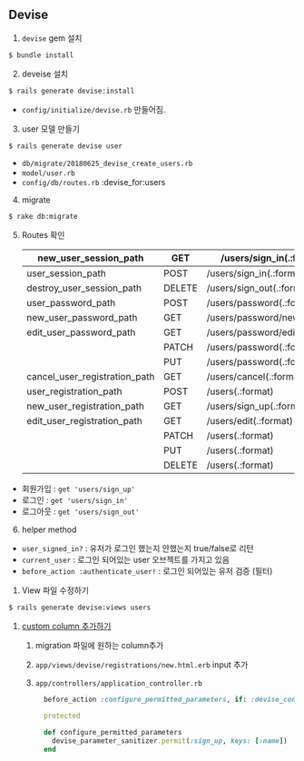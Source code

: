 ## Devise

1. `devise` gem 설치
```bash
$ bundle install
```
2. deveise 설치
```bash
$ rails generate devise:install
```
- `config/initialize/devise.rb` 만들어짐.
3. user 모델 만들기
```bash
$ rails generate devise user
```

- `db/migrate/20180625_devise_create_users.rb`
- `model/user.rb`
- `config/db/routes.rb` :devise_for:users

4. migrate
```bash
$ rake db:migrate
```
5. Routes 확인

   | new_user_session_path         | GET    | /users/sign_in(.:format)       | devise/sessions#new          |
   | ----------------------------- | ------ | ------------------------------ | ---------------------------- |
   | user_session_path             | POST   | /users/sign_in(.:format)       | devise/sessions#create       |
   | destroy_user_session_path     | DELETE | /users/sign_out(.:format)      | devise/sessions#destroy      |
   | user_password_path            | POST   | /users/password(.:format)      | devise/passwords#create      |
   | new_user_password_path        | GET    | /users/password/new(.:format)  | devise/passwords#new         |
   | edit_user_password_path       | GET    | /users/password/edit(.:format) | devise/passwords#edit        |
   |                               | PATCH  | /users/password(.:format)      | devise/passwords#update      |
   |                               | PUT    | /users/password(.:format)      | devise/passwords#update      |
   | cancel_user_registration_path | GET    | /users/cancel(.:format)        | devise/registrations#cancel  |
   | user_registration_path        | POST   | /users(.:format)               | devise/registrations#create  |
   | new_user_registration_path    | GET    | /users/sign_up(.:format)       | devise/registrations#new     |
   | edit_user_registration_path   | GET    | /users/edit(.:format)          | devise/registrations#edit    |
   |                               | PATCH  | /users(.:format)               | devise/registrations#update  |
   |                               | PUT    | /users(.:format)               | devise/registrations#update  |
   |                               | DELETE | /users(.:format)               | devise/registrations#destroy |
- 회원가입 : `get 'users/sign_up'`
- 로그인 : `get 'users/sign_in'`
- 로그아웃 : `get 'users/sign_out'`

6. helper method
- `user_signed_in?` : 유저가 로그인 했는지 안했는지 true/false로 리턴
- `current_user` : 로그인 되어있는 user 오브젝트를 가지고 있음
- `before_action :authenticate_user!` : 로그인 되어있는 유저 검증 (필터)


1. View 파일 수정하기

```bash
$ rails generate devise:views users
```

1. [custom column 추가하기](https://github.com/plataformatec/devise#strong-parameters)

   1. migration 파일에 원하는 column추가

   2. `app/views/devise/registrations/new.html.erb` input 추가

   3. `app/controllers/application_controller.rb`

      ```ruby
        before_action :configure_permitted_parameters, if: :devise_controller?

        protected

        def configure_permitted_parameters
          devise_parameter_sanitizer.permit(:sign_up, keys: [:name])
        end
      ```
